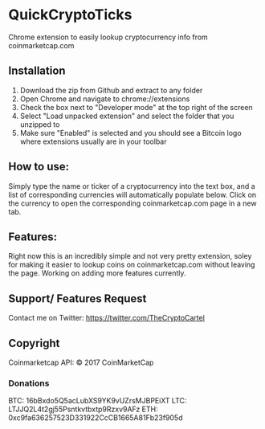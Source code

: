 # QuickCryptoTicks
Chrome extension to easily lookup cryptocurrency info from coinmarketcap.com

## Installation
1. Download the zip from Github and extract to any folder
2. Open Chrome and navigate to chrome://extensions
3. Check the box next to "Developer mode" at the top right of the screen
4. Select "Load unpacked extension" and select the folder that you unzipped to
5. Make sure "Enabled" is selected and you should see a Bitcoin logo where extensions usually are in your toolbar

## How to use:
Simply type the name or ticker of a cryptocurrency into the text box, and a list of corresponding currencies will automatically populate below. Click on the currency to open the corresponding coinmarketcap.com page in a new tab.

## Features:
Right now this is an incredibly simple and not very pretty extension, soley for making it easier to lookup coins on coinmarketcap.com without leaving the page. Working on adding more features currently.

## Support/ Features Request
Contact me on Twitter: https://twitter.com/TheCryptoCartel

## Copyright
Coinmarketcap API: © 2017 CoinMarketCap

### Donations
BTC: 16bBxdo5Q5acLubXS9YK9vUZrsMJBPEiXT
LTC: LTJJQ2L4t2gj55Psntkvtbxtp9Rzxv9AFz
ETH: 0xc9fa636257523D331922CcCB1665A81Fb23f905d
